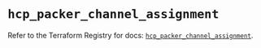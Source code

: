 # `hcp_packer_channel_assignment`

Refer to the Terraform Registry for docs: [`hcp_packer_channel_assignment`](https://registry.terraform.io/providers/hashicorp/hcp/0.94.1/docs/resources/packer_channel_assignment).
